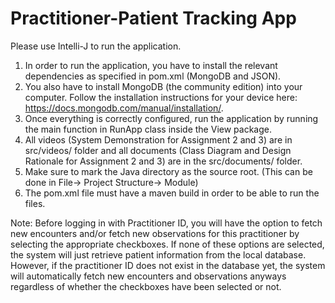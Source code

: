 # Practitioner-Patient Tracking App

Please use Intelli-J to run the application.
1. In order to run the application, you have to install the relevant dependencies as specified in pom.xml (MongoDB 
and JSON).
2. You also have to install MongoDB (the community edition) into your computer. Follow the installation instructions 
for your device here: https://docs.mongodb.com/manual/installation/.
3. Once everything is correctly configured, run the application by running the main function in RunApp class inside the 
View package.
4. All videos (System Demonstration for Assignment 2 and 3) are in src/videos/ folder and all documents 
(Class Diagram and Design Rationale for Assignment 2 and 3) are in the src/documents/ folder.
5. Make sure to mark the Java directory as the source root. (This can be done in File-> Project Structure-> Module)
6. The pom.xml file must have a maven build in order to be able to run the files.

Note: Before logging in with Practitioner ID, you will have the option to fetch new encounters and/or fetch new
observations for this practitioner by selecting the appropriate checkboxes. If none of these options are selected, the
system will just retrieve patient information from the local database. However, if the practitioner ID does not exist 
in the database yet, the system will automatically fetch new encounters and observations anyways regardless of whether
the checkboxes have been selected or not.
